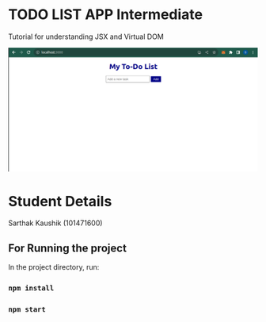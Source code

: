 # TODO LIST APP Intermediate

Tutorial for understanding JSX and Virtual DOM

![Output of the project](./images/img.png)


# Student Details

Sarthak Kaushik (101471600)


## For Running the project

In the project directory, run:

### `npm install`

### `npm start`




